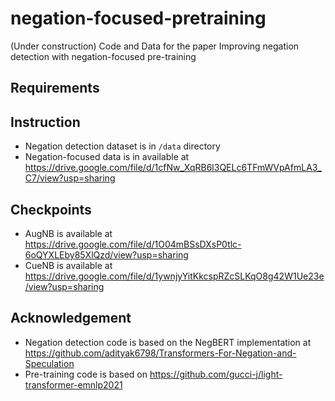 # negation-focused-pretraining
(Under construction) Code and Data for the paper Improving negation detection with negation-focused pre-training

## Requirements


## Instruction

- Negation detection dataset is in ``/data`` directory
- Negation-focused data is in available at https://drive.google.com/file/d/1cfNw_XqRB6l3QELc6TFmWVpAfmLA3_C7/view?usp=sharing

## Checkpoints
- AugNB is available at https://drive.google.com/file/d/1O04mBSsDXsP0tlc-6oQYXLEby85XlQzd/view?usp=sharing
- CueNB is available at https://drive.google.com/file/d/1ywnjyYitKkcspRZcSLKqO8g42W1Ue23e/view?usp=sharing

## Acknowledgement

- Negation detection code is based on the NegBERT implementation at https://github.com/adityak6798/Transformers-For-Negation-and-Speculation
- Pre-training code is based on https://github.com/gucci-j/light-transformer-emnlp2021
